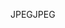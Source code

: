 <span data-ttu-id="8964e-101">JPEG</span><span class="sxs-lookup"><span data-stu-id="8964e-101">JPEG</span></span>